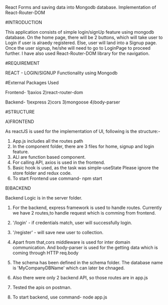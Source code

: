 React Forms and saving data into Mongodb database.
Implementation of React-Router-DOM 

#INTRODUCTION

This application consists of simple login/signUp feature using mongodb database.
On the home page, there will be 2 buttons, which will take user to Login if user is alraedy registered. Else, user will land into a Signup page.
Once the user signup, he/she will need to go to LoginPage to proceed further.
I have also used React-Router-DOM library for the navigation.

#REQUIREMENT

REACT - LOGIN/SIGNUP  Functionality using Mongodb

#External Packages Used

Frontend-
1)axios
2)react-router-dom

Backend-
1)express
2)cors
3)mongoose
4)body-parser


#STRUCTURE

A)FRONTEND

As reactJS is used for the implementation of UI, following is the structure:-
1) App.js includes all the routes path
2) In the component folder, there are 3 files for home, signup and login feature.
3) ALl are function based component.
4) For calling API, axios is used in the frontend.
5) Basic hook is used, as the task was simple-useState
    Please ignore the store folder and redux code.
6) To start Frontend use command- npm start

B)BACKEND

Backend Logic is in the server folder.

1) For the backend, express framework is used to handle routes.
Currently we have 2 routes,to handle request which is comming from frontend.
1) '/login' - if credentials match, user will successfully login.
2) '/register' - will save new user to collection.

2) Apart from that,cors middleware is used for inter domain communication.
And body-parser is used for the getting data which is coming through HTTP 
req.body  
3) The schema has been defined in the schema folder.
 The database name is 'MyCompanyDBName' which can later be chnaged. 
4) Also there were only 2 backend API, so those routes are in app.js
5) Tested the apis on postman.
6) To start backend, use command- node app.js
